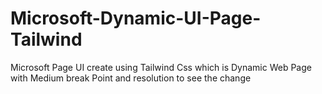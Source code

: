 # Microsoft-Dynamic-UI-Page-Tailwind
Microsoft Page UI create using Tailwind Css which is Dynamic Web Page with Medium break Point and resolution to see the change

